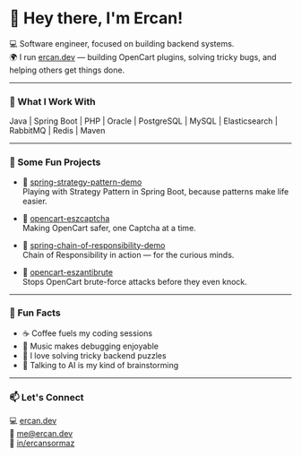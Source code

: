 # 👋 Hey there, I'm Ercan!

💻 Software engineer, focused on building backend systems.  
🌍 I run [ercan.dev](https://ercan.dev) — building OpenCart plugins, solving tricky bugs, and helping others get things done.

---

### 🧰 What I Work With
Java | Spring Boot | PHP | Oracle | PostgreSQL | MySQL | Elasticsearch | RabbitMQ | Redis | Maven

---

### 🚀 Some Fun Projects
- 🔹 [spring-strategy-pattern-demo](https://github.com/ercansormaz/strategy-pattern)  
  Playing with Strategy Pattern in Spring Boot, because patterns make life easier.

- 🔹 [opencart-eszcaptcha](https://github.com/ercansormaz/eszcaptcha)  
  Making OpenCart safer, one Captcha at a time.

- 🔹 [spring-chain-of-responsibility-demo](https://github.com/ercansormaz/chain-of-responsibility-pattern)  
  Chain of Responsibility in action — for the curious minds.

- 🔹 [opencart-eszantibrute](https://github.com/ercansormaz/eszantibrute)  
  Stops OpenCart brute-force attacks before they even knock.

---

### 🌟 Fun Facts
- ☕ Coffee fuels my coding sessions  
- 🎵 Music makes debugging enjoyable  
- 🧩 I love solving tricky backend puzzles  
- 🤖 Talking to AI is my kind of brainstorming

---

### 📫 Let's Connect
💻 [ercan.dev](https://ercan.dev)  
📧 [me@ercan.dev](mailto:me@ercan.dev)  
💼 [in/ercansormaz](https://www.linkedin.com/in/ercansormaz)
